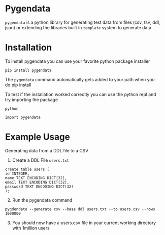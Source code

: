 # Pygendata

`pygendata` is a python library for generating test data from files (csv, tsv, ddl, json) or extending the libraries built in `template` system
to generate data

# Installation
To install pygendata you can use your favorite python package installer
```
pip install pygendata
```

The `pygendata` command automatically gets added to your path when you do pip install

To test if the installation worked correctly you can use the python repl and try importing the package
```
python

import pygendata
```

# Example Usage
Generating data from a DDL file to a CSV

1. Create a DDL File `users.txt`
```
create table users (
id INTEGER,
name TEXT ENCODING DICT(32),
email TEXT ENCODING DICT(32),
password TEXT ENCODING DICT(32)
);
```

2. Run the pygendata command
```
pygdendata --generate csv --base ddl users.txt --to users.csv --rows 1000000
```

3. You should now have a users.csv file in your current working directory with 1million users
